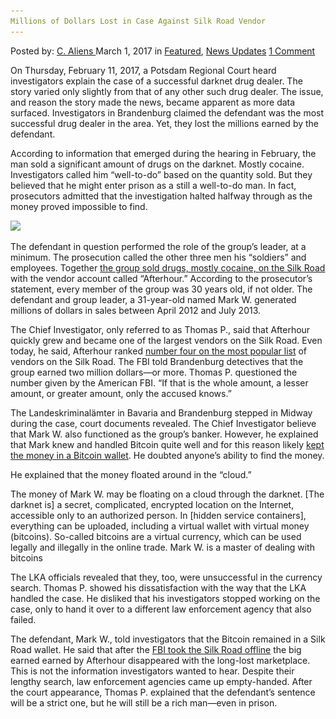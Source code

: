 ```yaml
---
Millions of Dollars Lost in Case Against Silk Road Vendor
---
```

<article class="post-listing post-18387 post type-post status-publish format-standard has-post-thumbnail hentry  tag-case tag-dollars tag-lost tag-millions tag-vendor">
<div class="post-inner">
<span>Posted by: <a href="https://www.deepdotweb.com/author/caliens/" title="">C. Aliens </a></span>
<span>March 1, 2017</span>
<span>in <a href="https://www.deepdotweb.com/category/deepdot-news/" rel="category tag">Featured</a>, <a href="https://www.deepdotweb.com/category/news-updates/" rel="category tag">News Updates</a></span>
<span><a href="https://www.deepdotweb.com/2017/03/01/millions-dollars-lost-case-silk-road-vendor/#comments">1 Comment</a></span>


<p>On Thursday, February 11, 2017, a Potsdam Regional Court heard investigators explain the case of a successful darknet drug dealer. The story varied only slightly from that of any other such drug dealer. The issue, and reason the story made the news, became apparent as more data surfaced. Investigators in Brandenburg claimed the defendant was the most successful drug dealer in the area. Yet, they lost the millions earned by the defendant.</p>
<p>According to information that emerged during the hearing in February, the man sold a significant amount of drugs on the darknet. Mostly cocaine. Investigators called him “well-to-do” based on the quantity sold. But they believed that he might enter prison as a still a well-to-do man. In fact, prosecutors admitted that the investigation halted halfway through as the money proved impossible to find.</p>
<p><img class="wp-image-18391 aligncenter" src="/imgs/2017/02/word-image-37.jpeg" srcset="/imgs/2017/02/word-image-37.jpeg 760w, /imgs/2017/02/word-image-37-300x225.jpeg 300w" sizes="(max-width: 760px) 100vw, 760px"/></p>
<p>The defendant in question performed the role of the group&#8217;s leader, at a minimum. The prosecution called the other three men his “soldiers” and employees. Together <a href="http://m.maz-online.de/Lokales/Brandenburg-Havel/Geld-des-Dark-Net-Dealers-ist-verschollen#Galerie">the group sold drugs, mostly cocaine, on the Silk Road</a> with the vendor account called “Afterhour.” According to the prosecutor&#8217;s statement, every member of the group was 30 years old, if not older. The defendant and group leader, a 31-year-old named Mark W. generated millions of dollars in sales between April 2012 and July 2013.</p>
<p>The Chief Investigator, only referred to as Thomas P., said that Afterhour quickly grew and became one of the largest vendors on the Silk Road. Even today, he said, Afterhour ranked <a href="https://www.deepdotweb.com/marketplace-directory/categories/top-markets/">number four on the most popular list</a> of vendors on the Silk Road. The FBI told Brandenburg detectives that the group earned two million dollars—or more. Thomas P. questioned the number given by the American FBI. “If that is the whole amount, a lesser amount, or greater amount, only the accused knows.”</p>
<p>The Landeskriminalämter in Bavaria and Brandenburg stepped in Midway during the case, court documents revealed. The Chief Investigator believe that Mark W. also functioned as the group&#8217;s banker. However, he explained that Mark knew and handled Bitcoin quite well and for this reason likely <a href="https://www.deepdotweb.com/tag/bitcoin/">kept the money in a Bitcoin wallet</a>. He doubted anyone&#8217;s ability to find the money.</p>
<p>He explained that the money floated around in the “cloud.”</p>
<p>The money of Mark W. may be floating on a cloud through the darknet. [The darknet is] a secret, complicated, encrypted location on the Internet, accessible only to an authorized person. In [hidden service containers], everything can be uploaded, including a virtual wallet with virtual money (bitcoins). So-called bitcoins are a virtual currency, which can be used legally and illegally in the online trade. Mark W. is a master of dealing with bitcoins</p>
<p>The LKA officials revealed that they, too, were unsuccessful in the currency search. Thomas P. showed his dissatisfaction with the way that the LKA handled the case. He disliked that his investigators stopped working on the case, only to hand it over to a different law enforcement agency that also failed.</p>
<p>The defendant, Mark W., told investigators that the Bitcoin remained in a Silk Road wallet. He said that after the <a href="https://www.deepdotweb.com/tag/bust/">FBI took the Silk Road offline</a> the big earned earned by Afterhour disappeared with the long-lost marketplace. This is not the information investigators wanted to hear. Despite their lengthy search, law enforcement agencies came up empty-handed. After the court appearance, Thomas P. explained that the defendant&#8217;s sentence will be a strict one, but he will still be a rich man—even in prison.</p>
</div>
<span style="display:none"><a href="https://www.deepdotweb.com/tag/case/" rel="tag">case</a> <a href="https://www.deepdotweb.com/tag/dollars/" rel="tag">dollars</a> <a href="https://www.deepdotweb.com/tag/lost/" rel="tag">lost</a> <a href="https://www.deepdotweb.com/tag/millions/" rel="tag">millions</a>  <a href="https://www.deepdotweb.com/tag/vendor/" rel="tag">vendor</a></span> <span style="display:none" class="updated">2017-03-01<a href="https://www.deepdotweb.com/author/caliens/" title="Posts by C. Aliens" rel="author">C. Aliens</a></strong></div>
</div>
</article>

